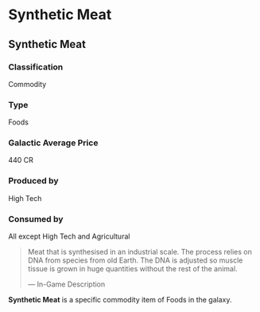 # Synthetic Meat
## Synthetic Meat

		

### Classification

Commodity

### Type

Foods

### Galactic Average Price

440 CR

### Produced by

High Tech

### Consumed by

All except High Tech and Agricultural

> 
> 
> Meat that is synthesised in an industrial scale. The process relies on DNA from species from old Earth. The DNA is adjusted so muscle tissue is grown in huge quantities without the rest of the animal.
> 
> 
> — In-Game Description
> 

**Synthetic Meat** is a specific commodity item of Foods in the galaxy.
